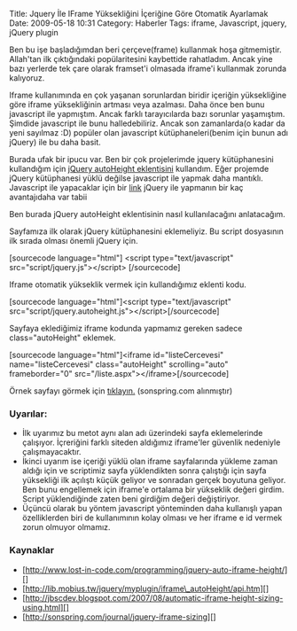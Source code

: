 Title: Jquery İle IFrame Yüksekliğini İçeriğine Göre Otomatik Ayarlamak
Date: 2009-05-18 10:31
Category: Haberler
Tags: iframe, Javascript, jquery, jQuery plugin

Ben bu işe başladığımdan beri çerçeve(frame) kullanmak hoşa gitmemiştir.
Allah'tan ilk çıktığındaki popülaritesini kaybettide rahatladım. Ancak
yine bazı yerlerde tek çare olarak framset'i olmasada iframe'i kullanmak
zorunda kalıyoruz.

Iframe kullanımında en çok yaşanan sorunlardan biridir içeriğin
yüksekliğine göre iframe yüksekliğinin artması veya azalması. Daha önce
ben bunu javascript ile yapmıştım. Ancak farklı tarayıcılarda bazı
sorunlar yaşamıştım. Şimdide javascript ile bunu halledebiliriz. Ancak
son zamanlarda(o kadar da yeni sayılmaz :D) popüler olan javascript
kütüphaneleri(benim için bunun adı jQuery) ile bu daha basit.

Burada ufak bir ipucu var. Ben bir çok projelerimde jquery kütüphanesini
kullandığım için [jQuery autoHeight eklentisini][] kullandım. Eğer
projemde jQuery kütüphanesi yüklü değilse javascript ile yapmak daha
mantıklı. Javascript ile yapacaklar için bir [link][] jQuery ile
yapmanın bir kaç avantajıdaha var tabii

Ben burada jQuery autoHeight eklentisinin nasıl kullanılacağını
anlatacağım.

Sayfamıza ilk olarak jQuery kütüphanesini eklemeliyiz. Bu script
dosyasının ilk sırada olması önemli jQuery için.

[sourcecode language="html"] \<script type="text/javascript"
src="script/jquery.js"\>\</script\> [/sourcecode]

Iframe otomatik yükseklik vermek için kullandığımız eklenti kodu.

[sourcecode language="html"]\<script type="text/javascript"
src="script/jquery.autoheight.js"\>\</script\>[/sourcecode]

Sayfaya eklediğimiz iframe kodunda yapmamız gereken sadece
class="autoHeight" eklemek.

[sourcecode language="html"]\<iframe id="listeCercevesi"
name="listeCercevesi" class="autoHeight" scrolling="auto"
frameborder="0" src="/liste.aspx"\>\</iframe\>[/sourcecode]

Örnek sayfayı görmek için [tıklayın.][] (sonspring.com alınmıştır)

### Uyarılar:

-   İlk uyarımız bu metot aynı alan adı üzerindeki sayfa eklemelerinde
    çalışıyor. İçreriğini farklı siteden aldığımız iframe'ler güvenlik
    nedeniyle çalışmayacaktır.
-   İkinci uyarım ise içeriği yüklü olan iframe sayfalarında yükleme
    zaman aldığı için ve scriptimiz sayfa yüklendikten sonra çalıştığı
    için sayfa yüksekliği ilk açılıştı küçük geliyor ve sonradan gerçek
    boyutuna geliyor. Ben bunu engellemek için iframe'e ortalama bir
    yükseklik değeri girdim. Script yüklendiğinde zaten beni girdiğim
    değeri değiştiriyor.
-   Üçüncü olarak bu yöntem javascript yönteminden daha kullanışlı yapan
    özelliklerden biri de kullanımının kolay olması ve her iframe e id
    vermek zorun olmuyor olmamız.

### Kaynaklar

-   [http://www.lost-in-code.com/programming/jquery-auto-iframe-height/][]
-   [http://lib.mobius.tw/jquery/myplugin/iframe\_autoHeight/api.htm][]
-   [http://jbscdev.blogspot.com/2007/08/automatic-iframe-height-sizing-using.html][]
-   [http://sonspring.com/journal/jquery-iframe-sizing][]

</p>

  [jQuery autoHeight eklentisini]: http://lib.mobius.tw/jquery/myplugin/iframe_autoHeight/api.htm
    "jQuery autoHeight eklentisini"
  [link]: http://www.dynamicdrive.com/dynamicindex17/iframessi2.htm
    "link"
  [tıklayın.]: /dokumanlar/iframe_code/index.html
  [http://www.lost-in-code.com/programming/jquery-auto-iframe-height/]: http://www.lost-in-code.com/programming/jquery-auto-iframe-height/
    "http://www.lost-in-code.com/programming/jquery-auto-iframe-height/"
  [http://lib.mobius.tw/jquery/myplugin/iframe\_autoHeight/api.htm]: http://lib.mobius.tw/jquery/myplugin/iframe_autoHeight/api.htm
    "http://lib.mobius.tw/jquery/myplugin/iframe_autoHeight/api.htm"
  [http://jbscdev.blogspot.com/2007/08/automatic-iframe-height-sizing-using.html]:
    http://jbscdev.blogspot.com/2007/08/automatic-iframe-height-sizing-using.html
    "http://jbscdev.blogspot.com/2007/08/automatic-iframe-height-sizing-using.html"
  [http://sonspring.com/journal/jquery-iframe-sizing]: http://sonspring.com/journal/jquery-iframe-sizing
    "http://sonspring.com/journal/jquery-iframe-sizing"
